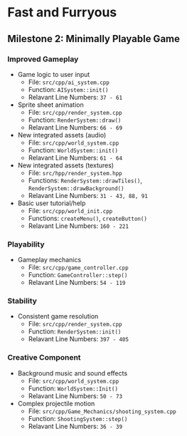 # Fast and Furryous

## Milestone 2: Minimally Playable Game

### Improved Gameplay
- Game logic to user input
  - File: `src/cpp/ai_system.cpp`
  - Function: `AISystem::init()`
  - Relavant Line Numbers: `37 - 61`
- Sprite sheet animation
  - File: `src/cpp/render_system.cpp`
  - Function: `RenderSystem::draw()`
  - Relavant Line Numbers: `66 - 69`
- New integrated assets (audio)
  - File: `src/cpp/world_system.cpp`
  - Function: `WorldSystem::init()`
  - Relavant Line Numbers: `61 - 64`
- New integrated assets (textures)
  - File: `src/hpp/render_system.hpp`
  - Functions: `RenderSystem::drawTiles()`, `RenderSystem::drawBackground()`
  - Relavant Line Numbers: `31 - 43, 88, 91`
- Basic user tutorial/help
  - File: `src/cpp/world_init.cpp`
  - Functions: `createMenu()`, `createButton()`
  - Relavant Line Numbers: `160 - 221`

### Playability
- Gameplay mechanics
  - File: `src/cpp/game_controller.cpp`
  - Function: `GameController::step()`
  - Relavant Line Numbers: `54 - 119`

### Stability
- Consistent game resolution
  - File: `src/cpp/render_system.cpp`
  - Function: `RenderSystem::init()`
  - Relavant Line Numbers: `397 - 405`
    
### Creative Component
- Background music and sound effects
  - File: `src/cpp/world_system.cpp`
  - Function: `WorldSystem::Init()`
  - Relavant Line Numbers: `50 - 73`
- Complex projectile motion
  - File: `src/cpp/Game_Mechanics/shooting_system.cpp`
  - Function: `ShootingSystem::step()`
  - Relavant Line Numbers: `36 - 39`